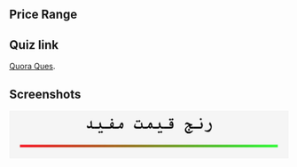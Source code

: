 
## Price Range
## Quiz link
[Quora Ques](https://quera.org/problemset/134351/).
## Screenshots
![App Screenshot](./Screen%20Shot%20quse.png)

